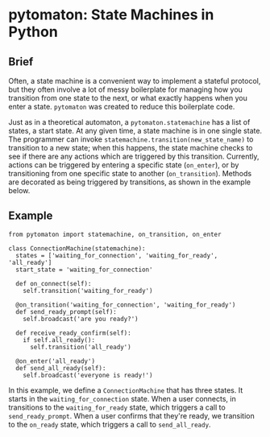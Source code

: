 pytomaton: State Machines in Python
=========

Brief
-----
Often, a state machine is a convenient way to implement a stateful protocol, but
they often involve a lot of messy boilerplate for managing how you transition
from one state to the next, or what exactly happens when you enter a state.
`pytomaton` was created to reduce this boilerplate code.  
  
Just as in a theoretical automaton, a `pytomaton.statemachine` has a list of
states, a start state. At any given time, a state machine is in one single
state. The programmer can invoke `statemachine.transition(new_state_name)` to
transition to a new state; when this happens, the state machine checks to see if
there are any actions which are triggered by this transition. Currently, actions
can be triggered by entering a specific state (`on_enter`), or by transitioning
from one specific state to another (`on_transition`). Methods are decorated as
being triggered by transitions, as shown in the example below.

Example
-------

    from pytomaton import statemachine, on_transition, on_enter

    class ConnectionMachine(statemachine):
      states = ['waiting_for_connection', 'waiting_for_ready', 'all_ready']
      start_state = 'waiting_for_connection'

      def on_connect(self):
        self.transition('waiting_for_ready')

      @on_transition('waiting_for_connection', 'waiting_for_ready')
      def send_ready_prompt(self):
        self.broadcast('are you ready?')

      def receive_ready_confirm(self):
        if self.all_ready():
          self.transition('all_ready')

      @on_enter('all_ready')
      def send_all_ready(self):
        self.broadcast('everyone is ready!')

In this example, we define a `ConnectionMachine` that has three states. It
starts in the `waiting_for_connection` state. When a user connects, in
transitions to the `waiting_for_ready` state, which triggers a call to
`send_ready_prompt`. When a user confirms that they're ready, we transition to
the `on_ready` state, which triggers a call to `send_all_ready`.
